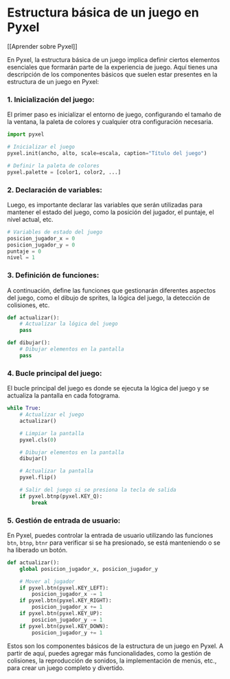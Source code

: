 # Estructura básica de un juego en Pyxel

[[Aprender sobre Pyxel]]

En Pyxel, la estructura básica de un juego implica definir ciertos elementos esenciales que formarán parte de la experiencia de juego. Aquí tienes una descripción de los componentes básicos que suelen estar presentes en la estructura de un juego en Pyxel:

### 1. Inicialización del juego:

El primer paso es inicializar el entorno de juego, configurando el tamaño de la ventana, la paleta de colores y cualquier otra configuración necesaria.

```python
import pyxel

# Inicializar el juego
pyxel.init(ancho, alto, scale=escala, caption="Título del juego")

# Definir la paleta de colores
pyxel.palette = [color1, color2, ...]
```

### 2. Declaración de variables:

Luego, es importante declarar las variables que serán utilizadas para mantener el estado del juego, como la posición del jugador, el puntaje, el nivel actual, etc.

```python
# Variables de estado del juego
posicion_jugador_x = 0
posicion_jugador_y = 0
puntaje = 0
nivel = 1
```

### 3. Definición de funciones:

A continuación, define las funciones que gestionarán diferentes aspectos del juego, como el dibujo de sprites, la lógica del juego, la detección de colisiones, etc.

```python
def actualizar():
    # Actualizar la lógica del juego
    pass

def dibujar():
    # Dibujar elementos en la pantalla
    pass
```

### 4. Bucle principal del juego:

El bucle principal del juego es donde se ejecuta la lógica del juego y se actualiza la pantalla en cada fotograma.

```python
while True:
    # Actualizar el juego
    actualizar()

    # Limpiar la pantalla
    pyxel.cls(0)

    # Dibujar elementos en la pantalla
    dibujar()

    # Actualizar la pantalla
    pyxel.flip()

    # Salir del juego si se presiona la tecla de salida
    if pyxel.btnp(pyxel.KEY_Q):
        break
```

### 5. Gestión de entrada de usuario:

En Pyxel, puedes controlar la entrada de usuario utilizando las funciones `btn`, `btnp`, `btnr` para verificar si se ha presionado, se está manteniendo o se ha liberado un botón.

```python
def actualizar():
    global posicion_jugador_x, posicion_jugador_y

    # Mover al jugador
    if pyxel.btn(pyxel.KEY_LEFT):
        posicion_jugador_x -= 1
    if pyxel.btn(pyxel.KEY_RIGHT):
        posicion_jugador_x += 1
    if pyxel.btn(pyxel.KEY_UP):
        posicion_jugador_y -= 1
    if pyxel.btn(pyxel.KEY_DOWN):
        posicion_jugador_y += 1
```

Estos son los componentes básicos de la estructura de un juego en Pyxel. A partir de aquí, puedes agregar más funcionalidades, como la gestión de colisiones, la reproducción de sonidos, la implementación de menús, etc., para crear un juego completo y divertido.